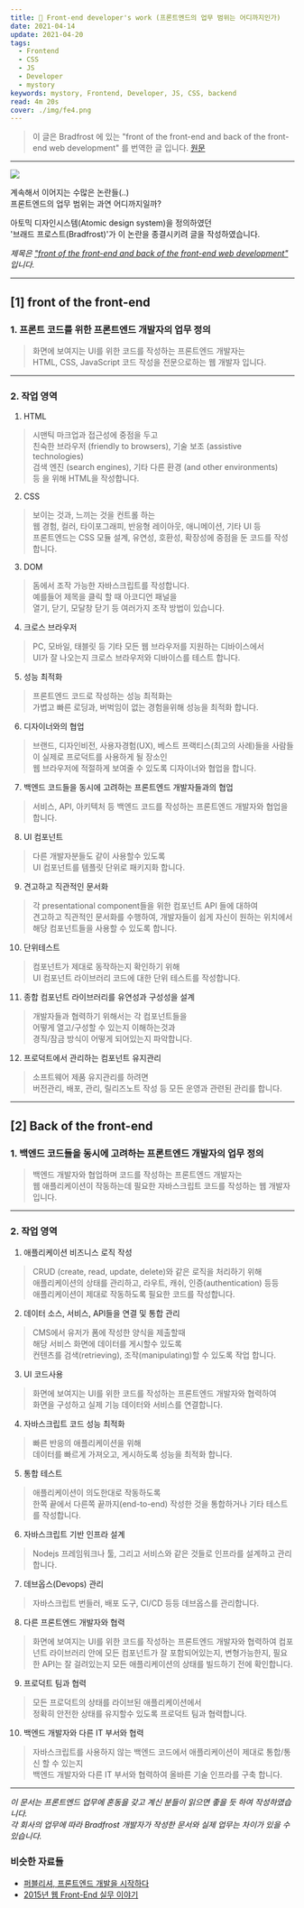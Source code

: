 ```yaml
---
title: 🌿 Front-end developer's work (프론트엔드의 업무 범위는 어디까지인가)
date: 2021-04-14
update: 2021-04-20
tags:
  - Frontend
  - CSS
  - JS
  - Developer
  - mystory
keywords: mystory, Frontend, Developer, JS, CSS, backend
read: 4m 20s
cover: ./img/fe4.png
---
```


> 이 글은 Bradfrost 에 있는
> "front of the front-end
> and back of the front-end
> web development" 를 번역한 글 입니다. [원문](https://bradfrost.com/blog/post/front-of-the-front-end-and-back-of-the-front-end-web-development)

<hr/>

![](img/fe7.png)

계속해서 이어지는 수많은 논란들(..)  
프론트엔드의 업무 범위는 과연 어디까지일까?  
 
아토믹 디자인시스템(Atomic design system)을 정의하였던  
'브래드 프로스트(Bradfrost)'가 이 논란을 종결시키려 글을 작성하였습니다.

*제목은 ["front of the front-end and back of the front-end web development"](https://bradfrost.com/blog/post/front-of-the-front-end-and-back-of-the-front-end-web-development) 입니다.*  

<hr/>

## [1] front of the front-end

### 1. 프론트 코드를 위한 프론트엔드 개발자의 업무 정의
> 화면에 보여지는 UI를 위한 코드를 작성하는 프론트엔드 개발자는  
> HTML, CSS, JavaScript 코드 작성을 전문으로하는 웹 개발자 입니다.

<hr/>

### 2. 작업 영역

1. HTML  
> 시맨틱 마크업과 접근성에 중점을 두고  
친숙한 브라우저 (friendly to browsers), 기술 보조 (assistive technologies)  
검색 엔진 (search engines), 기타 다른 환경 (and other environments)  
등 을 위해 HTML을 작성합니다.

2. CSS  
> 보이는 것과, 느끼는 것을 컨트롤 하는  
웹 경험, 컬러, 타이포그래피, 반응형 레이아웃, 애니메이션, 기타 UI 등  
프론트엔드는 CSS 모듈 설계, 유연성, 호환성, 확장성에 중점을 둔 코드를 작성합니다.

3. DOM  
> 돔에서 조작 가능한 자바스크립트를 작성합니다.  
예를들어 제목을 클릭 할 때 아코디언 패널을  
열기, 닫기, 모달창 닫기 등 여러가지 조작 방법이 있습니다.

4. 크로스 브라우저  
> PC, 모바일, 태블릿 등 기타 모든 웹 브라우저를 지원하는 디바이스에서  
UI가 잘 나오는지 크로스 브라우저와 디바이스를 테스트 합니다.

5. 성능 최적화  
> 프론트엔드 코드로 작성하는 성능 최적화는  
가볍고 빠른 로딩과, 버벅임이 없는 경험을위해 성능을 최적화 합니다.

6. 디자이너와의 협업  
> 브랜드, 디자인비전, 사용자경험(UX), 베스트 프랙티스(최고의 사례)들을 
사람들이 실제로 프로덕트를 사용하게 될 장소인  
웹 브라우저에 적절하게 보여줄 수 있도록 디자이너와 협업을 합니다.

7. 백엔드 코드들을 동시에 고려하는 프론트엔드 개발자들과의 협업  
> 서비스, API, 아키텍처 등 백엔드 코드를 작성하는 프론트엔드 개발자와 협업을 합니다.

8. UI 컴포넌트  
> 다른 개발자분들도 같이 사용할수 있도록  
UI 컴포넌트를 템플릿 단위로 패키지화 합니다.

9. 견고하고 직관적인 문서화  
> 각 presentational component들을 위한 컴포넌트 API 들에 대하여  
견고하고 직관적인 문서화를 수행하여, 개발자들이 쉽게 자신이 원하는 위치에서  
해당 컴포넌트들을 사용할 수 있도록 합니다.

10. 단위테스트  
> 컴포넌트가 제대로 동작하는지 확인하기 위해  
UI 컴포넌트 라이브러리 코드에 대한 단위 테스트를 작성합니다.

11. 종합 컴포넌트 라이브러리를 유연성과 구성성을 설계  
> 개발자들과 협력하기 위해서는 각 컴포넌트들을  
어떻게 열고/구성할 수 있는지 이해하는것과  
경직/잠금 방식이 어떻게 되어있는지 파악합니다.

12. 프로덕트에서 관리하는 컴포넌트 유지관리  
> 소프트웨어 제품 유지관리를 하려면  
버전관리, 배포, 관리, 릴리즈노트 작성 등 모든 운영과 관련된 관리를 합니다.

<hr/>

## [2] Back of the front-end

### 1. 백엔드 코드들을 동시에 고려하는 프론트엔드 개발자의 업무 정의
> 백엔드 개발자와 협업하며 코드를 작성하는 프론트엔드 개발자는  
> 웹 애플리케이션이 작동하는데 필요한 자바스크립트 코드를 작성하는 웹 개발자 입니다.

<hr/>

### 2. 작업 영역

1. 애플리케이션 비즈니스 로직 작성  
> CRUD (create, read, update, delete)와 같은 로직을 처리하기 위해  
애플리케이션의 상태를 관리하고, 라우트, 캐쉬, 인증(authentication) 등등  
애플리케이션이 제대로 작동하도록 필요한 코드를 작성합니다.

2. 데이터 소스, 서비스, API들을 연결 및 통합 관리  
> CMS에서 유저가 폼에 작성한 양식을 제출할때  
해당 서비스 화면에 데이터를 게시할수 있도록  
컨텐츠를 검색(retrieving), 조작(manipulating)할 수 있도록 작업 합니다.

3. UI 코드사용  
> 화면에 보여지는 UI를 위한 코드를 작성하는 프론트엔드 개발자와 협력하여  
화면을 구성하고 실제 기능 데이터와 서비스를 연결합니다.

4. 자바스크립트 코드 성능 최적화
> 빠른 반응의 애플리케이션을 위해  
 데이터를 빠르게 가져오고, 게시하도록 성능을 최적화 합니다.

5. 통합 테스트
> 애플리케이션이 의도한대로 작동하도록  
한쪽 끝에서 다른쪽 끝까지(end-to-end) 작성한 것을 통합하거나 기타 테스트를 작성합니다.

6. 자바스크립트 기반 인프라 설계
> Nodejs 프레임워크나 툴, 그리고 서비스와 같은 것들로 인프라를 설계하고 관리합니다.

7. 데브옵스(Devops) 관리
> 자바스크립트 번들러, 배포 도구, CI/CD 등등 데브옵스를 관리합니다.

8. 다른 프론트엔드 개발자와 협력
> 화면에 보여지는 UI를 위한 코드를 작성하는 프론트엔드 개발자와 협력하여
컴포넌트 라이브러리 안에 모든 컴포넌트가 잘 포함되어있는지, 변형가능한지, 필요한 API는 잘 걸려있는지 모든 애플리케이션의 상태를 빌드하기 전에 확인합니다.

9. 프로덕트 팀과 협력
> 모든 프로덕트의 상태를 라이브된 애플리케이션에서  
정확히 안전한 상태를 유지할수 있도록 프로덕트 팀과 협력합니다.

10. 백엔드 개발자와 다른 IT 부서와 협력
> 자바스크립트를 사용하지 않는 백엔드 코드에서 애플리케이션이 제대로 통합/통신 할 수 있는지  
백엔드 개발자와 다른 IT 부서와 협력하여 올바른 기술 인프라를 구축 합니다.

<hr/>

*이 문서는 프론트엔드 업무에 혼동을 갖고 계신 분들이 읽으면 좋을 듯 하여 작성하였습니다.*  
*각 회사의 업무에 따라 Bradfrost 개발자가 작성한 문서와 실제 업무는 차이가 있을 수 있습니다.*


### 비슷한 자료들

- [퍼블리셔, 프론트엔드 개발을 시작하다](https://www.slideshare.net/yakuyaku/ss-70154490)
- [2015년 웹 Front-End 실무 이야기](https://www.slideshare.net/jinkwonlee52/frontend-46605098)

